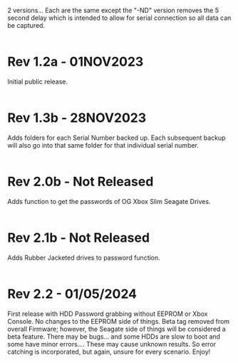 2 versions...  Each are the same except the "-ND" version removes the 5 second delay which is intended to allow for serial connection so all data can be captured.<br><br>

# Rev 1.2a - 01NOV2023
Initial public release.<br><br>

# Rev 1.3b - 28NOV2023
Adds folders for each Serial Number backed up.  Each subsequent backup will also go into that same folder for that individual serial number.<br><br>

# Rev 2.0b - Not Released
Adds function to get the passwords of OG Xbox Slim Seagate Drives.<br><br>

# Rev 2.1b - Not Released
Adds Rubber Jacketed drives to password function.<br><br>

# Rev 2.2 - 01/05/2024
First release with HDD Password grabbing without EEPROM or Xbox Console.  No changes to the EEPROM side of things.  Beta tag removed from overall Firmware; however, the Seagate side of things will be considered a beta feature.  There may be bugs... and some HDDs are slow to boot and some have minor errors....  These may cause unknown results.  So error catching is incorporated, but again, unsure for every scenario.  Enjoy!


